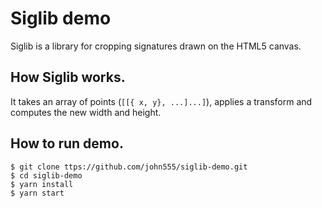 # Siglib demo

Siglib is a library for cropping signatures drawn on the HTML5 canvas.

## How Siglib works.
It takes an array of points (`[[{ x, y}, ...]...]`), applies a transform and computes the new width and height.

## How to run demo.
```
$ git clone ttps://github.com/john555/siglib-demo.git
$ cd siglib-demo
$ yarn install
$ yarn start
```
